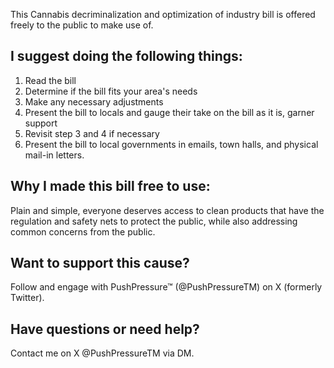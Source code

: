 This Cannabis decriminalization and optimization of industry bill is offered freely to the public to make use of.

I suggest doing the following things:
------------------------------------------
 1. Read the bill
 2. Determine if the bill fits your area's needs
 3. Make any necessary adjustments
 4. Present the bill to locals and gauge their take on the bill as it is, garner support
 5. Revisit step 3 and 4 if necessary
 6. Present the bill to local governments in emails, town halls, and physical mail-in letters.

Why I made this bill free to use:
-----------------------------------------
Plain and simple, everyone deserves access to clean products that have the regulation and safety nets to protect the public, while also addressing common concerns from the public. 

Want to support this cause?
-----------------------------------------
Follow and engage with PushPressure™ (@PushPressureTM) on X (formerly Twitter). 

Have questions or need help?
----------------------------------------
Contact me on X @PushPressureTM via DM. 
